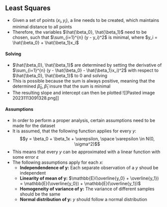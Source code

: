 ## Least Squares
- Given a set of points $(x_i, y_i)$, a line needs to be created, which maintains minimal distance to all points
- Therefore, the variables $\hat{\beta_0}, \hat{\beta_1}$ need to be chosen, such that $\sum_{i=1}^{n} (y - y_i)^2$ is minimal, where $y_i = \hat{\beta_0} + \hat{\beta_1}x_i$
#### Solving
- $\hat{\beta_0}, \hat{\beta_1}$ are determined by setting the derivative of $\sum_{i=1}^{n} (y - \hat{\beta_0} - \hat{\beta_1}x_i)^2$ with respect to $\hat{\beta_0}, \hat{\beta_1}$ to $0$ and solving
- This is possible because the sum is always positive, meaning that the determined $\hat{\beta}_0, \hat{\beta}_1$ insure that the sum is minimal
- The resulting slope and intercept can then be plotted
![[Pasted image 20231113091328.png]]
#### Assumptions
- In order to perform a proper analysis, certain assumptions need to be made for the dataset
- It is assumed, that the following function applies for every $y$:
$$y = \beta_0 + \beta_1x + \varepsilon, \space \varepsilon \in N(0, \sigma^2)$$
- This means that every $y$ can be approximated with a linear function with some error $\varepsilon$
- The following assumptions apply for each $x$:
	- **Independendence of y:** Each separate observation of a $y$ shoud be independent
	- **Linearity of mean of y:** $\mathbb{E}(\overline{y_0} + \overline{y_1}) = \mathbb{E}(\overline{y_0}) + \mathbb{E}(\overline{y_1})$
	- **Homogeneity of variance of y:** The variance of different samples should be the same
	- **Normal distribution of y:** $y$ should follow a normal distribution